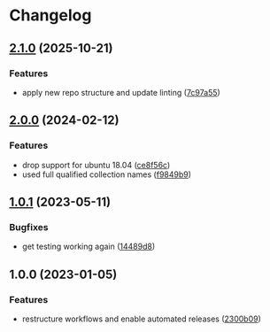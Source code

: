 # Changelog

## [2.1.0](https://github.com/rolehippie/ferm/compare/v2.0.0...v2.1.0) (2025-10-21)


### Features

* apply new repo structure and update linting ([7c97a55](https://github.com/rolehippie/ferm/commit/7c97a55c58a1b0078a2ade9b9df55bc0839278a7))

## [2.0.0](https://github.com/rolehippie/ferm/compare/v1.0.1...v2.0.0) (2024-02-12)


### Features

* drop support for ubuntu 18.04 ([ce8f56c](https://github.com/rolehippie/ferm/commit/ce8f56c5d9230c05a9db73bb1b1acb3b743cc214))
* used full qualified collection names ([f9849b9](https://github.com/rolehippie/ferm/commit/f9849b951d36fe6bfd5b790977a140f6e2978361))

## [1.0.1](https://github.com/rolehippie/ferm/compare/v1.0.0...v1.0.1) (2023-05-11)


### Bugfixes

* get testing working again ([14489d8](https://github.com/rolehippie/ferm/commit/14489d8f5585d03fbf3bc7da173a02e43a555b8f))

## 1.0.0 (2023-01-05)


### Features

* restructure workflows and enable automated releases ([2300b09](https://github.com/rolehippie/ferm/commit/2300b09fd29a1269cbee067ce614e382ea2e3ef0))
